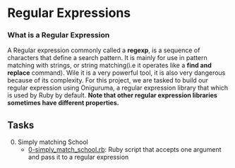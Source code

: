 # Regular Expressions

### What is a Regular Expression
A Regular expression commonly called a **regexp**, is a sequence of characters that define a search pattern. It is mainly for use in pattern matching with strings, or string matching(i.e it operates like a **find and replace** command). Wile it is a very powerful tool, it is also very dangerous because of its complexity.
For this project, we are tasked to build our regular expression using Oniguruma, a regular expression library that which is used by Ruby by default.
**Note that other regular expression libraries sometimes have different properties.**

## Tasks
0. Simply matching School
	- [0-simply_match_school.rb](): Ruby script that accepts one argument and pass it to a regular expression
